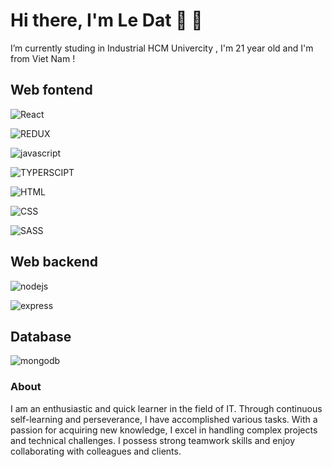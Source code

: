 # Hi there, I'm Le Dat 👋 🏀
I’m currently studing in Industrial HCM Univercity , I'm 21 year old and I'm from Viet Nam !

## Web fontend 
![React](https://raw.githubusercontent.com/tandpfun/skill-icons/59059d9d1a2c092696dc66e00931cc1181a4ce1f/icons/React-Dark.svg)  

![REDUX](https://raw.githubusercontent.com/tandpfun/skill-icons/59059d9d1a2c092696dc66e00931cc1181a4ce1f/icons/Redux.svg)    

![javascript](https://raw.githubusercontent.com/tandpfun/skill-icons/59059d9d1a2c092696dc66e00931cc1181a4ce1f/icons/JavaScript.svg)  

![TYPERSCIPT](https://raw.githubusercontent.com/tandpfun/skill-icons/59059d9d1a2c092696dc66e00931cc1181a4ce1f/icons/TypeScript.svg)   

![HTML](https://raw.githubusercontent.com/tandpfun/skill-icons/59059d9d1a2c092696dc66e00931cc1181a4ce1f/icons/HTML.svg)   

![CSS](https://raw.githubusercontent.com/tandpfun/skill-icons/59059d9d1a2c092696dc66e00931cc1181a4ce1f/icons/CSS.svg)   

![SASS](https://raw.githubusercontent.com/tandpfun/skill-icons/59059d9d1a2c092696dc66e00931cc1181a4ce1f/icons/Sass.svg)

## Web backend
![nodejs](https://raw.githubusercontent.com/tandpfun/skill-icons/59059d9d1a2c092696dc66e00931cc1181a4ce1f/icons/NodeJS-Dark.svg)

![express](https://raw.githubusercontent.com/tandpfun/skill-icons/59059d9d1a2c092696dc66e00931cc1181a4ce1f/icons/ExpressJS-Dark.svg)

## Database
![mongodb](https://raw.githubusercontent.com/tandpfun/skill-icons/59059d9d1a2c092696dc66e00931cc1181a4ce1f/icons/MongoDB.svg)


### About
I am an enthusiastic and quick learner in the field of IT. Through continuous self-learning and
perseverance, I have accomplished various tasks. With a passion for acquiring new knowledge, I
excel in handling complex projects and technical challenges. I possess strong teamwork skills
and enjoy collaborating with colleagues and clients. 
